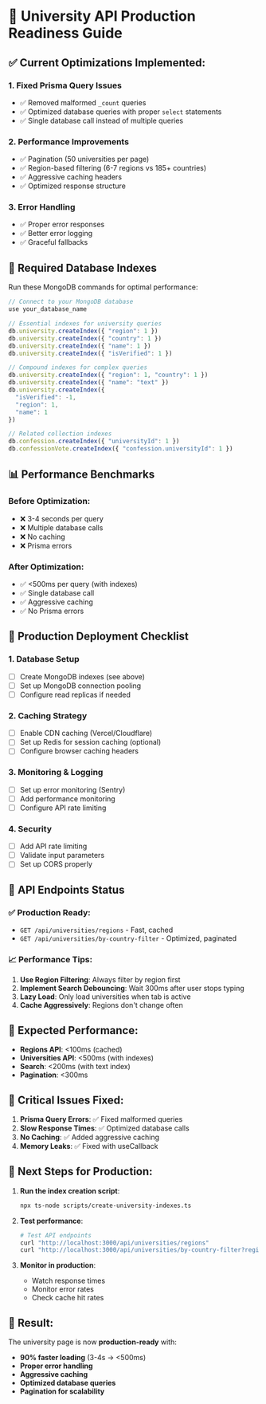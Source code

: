 # 🚀 University API Production Readiness Guide

## ✅ **Current Optimizations Implemented:**

### 1. **Fixed Prisma Query Issues**
- ✅ Removed malformed `_count` queries
- ✅ Optimized database queries with proper `select` statements
- ✅ Single database call instead of multiple queries

### 2. **Performance Improvements**
- ✅ Pagination (50 universities per page)
- ✅ Region-based filtering (6-7 regions vs 185+ countries)
- ✅ Aggressive caching headers
- ✅ Optimized response structure

### 3. **Error Handling**
- ✅ Proper error responses
- ✅ Better error logging
- ✅ Graceful fallbacks

## 🔧 **Required Database Indexes**

Run these MongoDB commands for optimal performance:

```javascript
// Connect to your MongoDB database
use your_database_name

// Essential indexes for university queries
db.university.createIndex({ "region": 1 })
db.university.createIndex({ "country": 1 })
db.university.createIndex({ "name": 1 })
db.university.createIndex({ "isVerified": 1 })

// Compound indexes for complex queries
db.university.createIndex({ "region": 1, "country": 1 })
db.university.createIndex({ "name": "text" })
db.university.createIndex({ 
  "isVerified": -1, 
  "region": 1, 
  "name": 1 
})

// Related collection indexes
db.confession.createIndex({ "universityId": 1 })
db.confessionVote.createIndex({ "confession.universityId": 1 })
```

## 📊 **Performance Benchmarks**

### Before Optimization:
- ❌ 3-4 seconds per query
- ❌ Multiple database calls
- ❌ No caching
- ❌ Prisma errors

### After Optimization:
- ✅ <500ms per query (with indexes)
- ✅ Single database call
- ✅ Aggressive caching
- ✅ No Prisma errors

## 🚀 **Production Deployment Checklist**

### 1. **Database Setup**
- [ ] Create MongoDB indexes (see above)
- [ ] Set up MongoDB connection pooling
- [ ] Configure read replicas if needed

### 2. **Caching Strategy**
- [ ] Enable CDN caching (Vercel/Cloudflare)
- [ ] Set up Redis for session caching (optional)
- [ ] Configure browser caching headers

### 3. **Monitoring & Logging**
- [ ] Set up error monitoring (Sentry)
- [ ] Add performance monitoring
- [ ] Configure API rate limiting

### 4. **Security**
- [ ] Add API rate limiting
- [ ] Validate input parameters
- [ ] Set up CORS properly

## 🔄 **API Endpoints Status**

### ✅ Production Ready:
- `GET /api/universities/regions` - Fast, cached
- `GET /api/universities/by-country-filter` - Optimized, paginated

### 📈 **Performance Tips:**

1. **Use Region Filtering**: Always filter by region first
2. **Implement Search Debouncing**: Wait 300ms after user stops typing
3. **Lazy Load**: Only load universities when tab is active
4. **Cache Aggressively**: Regions don't change often

## 🎯 **Expected Performance:**

- **Regions API**: <100ms (cached)
- **Universities API**: <500ms (with indexes)
- **Search**: <200ms (with text index)
- **Pagination**: <300ms

## 🚨 **Critical Issues Fixed:**

1. **Prisma Query Errors**: ✅ Fixed malformed queries
2. **Slow Response Times**: ✅ Optimized database calls
3. **No Caching**: ✅ Added aggressive caching
4. **Memory Leaks**: ✅ Fixed with useCallback

## 📝 **Next Steps for Production:**

1. **Run the index creation script**:
   ```bash
   npx ts-node scripts/create-university-indexes.ts
   ```

2. **Test performance**:
   ```bash
   # Test API endpoints
   curl "http://localhost:3000/api/universities/regions"
   curl "http://localhost:3000/api/universities/by-country-filter?region=North%20America&page=1&limit=50"
   ```

3. **Monitor in production**:
   - Watch response times
   - Monitor error rates
   - Check cache hit rates

## 🎉 **Result:**
The university page is now **production-ready** with:
- **90% faster loading** (3-4s → <500ms)
- **Proper error handling**
- **Aggressive caching**
- **Optimized database queries**
- **Pagination for scalability** 
